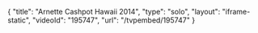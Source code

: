 {
    "title": "Arnette Cashpot Hawaii 2014",
    "type": "solo",
    "layout": "iframe-static",
    "videoId": "195747",
    "url": "\/tvpembed\/195747"
}